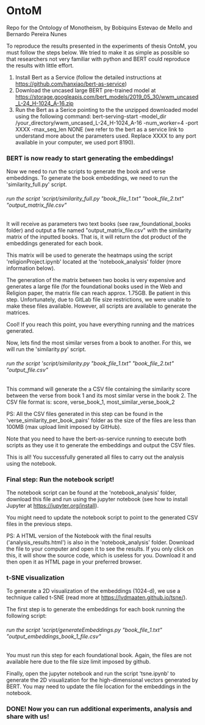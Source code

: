 # OntoM
Repo for the Ontology of Monotheism,
by Bobiquins Estevao de Mello and Bernardo Pereira Nunes

To reproduce the results presented in the experiments of thesis OntoM, you must follow the steps below. We tried to make it as simple as possible so that researchers not very familiar with python and BERT could reproduce the results with little effort.

1. Install Bert as a Service (follow the detailed instructions at https://github.com/hanxiao/bert-as-service)
2. Download the uncased large BERT pre-trained model at https://storage.googleapis.com/bert_models/2019_05_30/wwm_uncased_L-24_H-1024_A-16.zip
3. Run the Bert as a Serice pointing to the the unzipped downloaded model using the following command: bert-serving-start -model_dir /your_directory/wwm_uncased_L-24_H-1024_A-16 -num_worker=4 -port XXXX -max_seq_len NONE (we refer to the bert as a service link to understand more about the parameters used. Replace XXXX to any port available in your computer, we used port 8190).

### BERT is now ready to start generating the embeddings!

Now we need to run the scripts to generate the book and verse embeddings. To generate the book embeddings, we need to run the 'similarity_full.py' script.

###### run the script 'script/similarity_full.py "book_file_1.txt" "book_file_2.txt" "output_matrix_file.csv"

It will receive as parameters two text books (see raw_foundational_books folder) and output a file named "output_matrix_file.csv" with the similarity matrix of the inputted books. That is, it will return the dot product of the embeddings generated for each book. 

This matrix will be used to generate the heatmaps using the script 'religionProject.ipynb' located at the 'notebook_analysis' folder (more information below).

The generation of the matrix between two books is very expensive and generates a large file (for the foundational books used in the Web and Religion paper, the matrix file can reach approx. 1.75GB. Be patient in this step. Unfortunately, due to GitLab file size restrictions, we were unable to make these files available. However, all scripts are available to generate the matrices.

Cool! If you reach this point, you have everything running and the matrices generated.

Now, lets find the most similar verses from a book to another. For this, we will run the 'similarity.py' script.

###### run the script 'script/similarity.py "book_file_1.txt" "book_file_2.txt" "output_file.csv"

This command will generate the a CSV file containing the similarity score between the verse from book 1 and its most similar verse in the book 2. The CSV file format is: score, verse_book_1, most_similar_verse_book_2

PS: All the CSV files generated in this step can be found in the 'verse_similarity_per_book_pairs' folder as the size of the files are less than 100MB (max upload limit imposed by GitHub).

Note that you need to have the bert-as-service running to execute both scripts as they use it to generate the embeddings and output the CSV files.

This is all! You successfully generated all files to carry out the analysis using the notebook.

### Final step: Run the notebook script!

The notebook script can be found at the 'notebook_analysis' folder, download this file and run using the jupyter notebook (see how to install Jupyter at https://jupyter.org/install).

You might need to update the notebook script to point to the generated CSV files in the previous steps.

PS: A HTML version of the Notebook with the final results ('analysis_results.html') is also in the 'notebook_analysis' folder. Download the file to your computer and open it to see the results. If you only click on this, it will show the source code, which is useless for you. Download it and then open it as HTML page in your preferred browser.

### t-SNE visualization

To generate a 2D visualization of the embeddings (1024-d), we use a technique called t-SNE (read more at https://lvdmaaten.github.io/tsne/).

The first step is to generate the embeddings for each book running the following script:

###### run the script 'script/generateEmbeddings.py "book_file_1.txt" "output_embeddings_book_1_file.csv"

You must run this step for each foundational book. Again, the files are not available here due to the file size limit imposed by github. 

Finally, open the jupyter notebook and run the script 'tsne.ipynb' to generate the 2D visualization for the high-dimensional vectors generated by BERT. You may need to update the file location for the embeddings in the notebook.

### DONE! Now you can run additional experiments, analysis and share with us!
